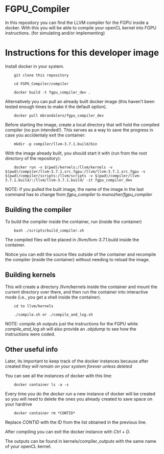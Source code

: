 # FGPU_Compiler

In this repository you can find the LLVM compiler for the FGPU inside a docker. With this you will be able to compile your openCL kernel into FGPU instructions. (for simulating and/or implementing)

# Instructions for this developer image
Install docker in your system.

        git clone this repository

        cd FGPU_Compiler/compiler

        docker build -t fgpu_compiler_dev .

Alternatively you can pull an already built docker image (this haven't been tested enough times to make it the default option).

        docker pull mbrandalero/fgpu_compiler_dev

Before starting the image, create a local directory that will hold the compiled compiler (no pun intended!). This serves as a way to save the progress in case you accidentaly exit the container:

        mkdir -p compiler/llvm-3.7.1.build/bin

With the image already built, you should start it with (run from the root directory of the repository):

        docker run -v $(pwd)/kernels:/llvm/kernels -v $(pwd)/compiler/llvm-3.7.1.src.fgpu:/llvm/llvm-3.7.1.src.fgpu -v $(pwd)/compiler/scripts:/llvm/scripts -v $(pwd)/compiler/llvm-3.7.1.build/:/llvm/llvm-3.7.1.build/ -it fgpu_compiler_dev

NOTE: if you pulled the built image, the name of the image in the last command has to change from _fgpu_compiler_ to _munozher/fgpu_compiler_

## Building the compiler

To build the compiler inside the container, run (inside the container)

        bash ./scripts/build_compiler.sh

The compiled files will be placed in /llvm/llvm-3.7.1.build inside the container.

Notice you can edit the source files outside of the container and recompile the compiler (inside the container) without needing to reload the image.

## Building kernels
This will create a directory /llvm/kernels inside the container and mount the current directory over there, and then run the container into interactive mode (i.e., you get a shell inside the container).

        cd to llvm/kernels

        ./compile.sh or ./compile_and_log.sh 

NOTE: *compile.sh* outputs just the instructions for the FGPU while *compile_and_log.sh* will also provide an _.objdump_ to see how the instructions were coded. 

## Other useful info
Later, its important to keep track of the docker instances because after created *they will remain on your system forever unless deleted*

You can see all the instances of docker with this line:

        docker container ls -a -s

Every time you do the *docker run* a new instance of docker will be created so you will need to  delete the ones you already created to save space on your hardrive

        docker container rm *CONTID*

Replace *CONTID* with the ID from the list obtained in the previous line.

After compiling you can exit the docker instance with _Ctrl + D_. 

The outputs can be found in kernels/compiler_outputs with the same name of your openCL kernel.


